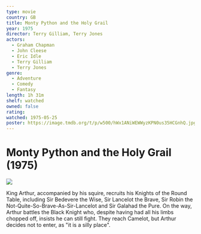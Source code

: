 ```yaml
---
type: movie
country: GB
title: Monty Python and the Holy Grail
year: 1975
director: Terry Gilliam, Terry Jones
actors:
  - Graham Chapman
  - John Cleese
  - Eric Idle
  - Terry Gilliam
  - Terry Jones
genre:
  - Adventure
  - Comedy
  - Fantasy
length: 1h 31m
shelf: watched
owned: false
rating:
watched: 1975-05-25
poster: https://image.tmdb.org/t/p/w500/hWx1ANiWEWWyzKPN0us35HCGnhQ.jpg
---
```


# Monty Python and the Holy Grail (1975)

![](https://image.tmdb.org/t/p/w500/hWx1ANiWEWWyzKPN0us35HCGnhQ.jpg)

King Arthur, accompanied by his squire, recruits his Knights of the Round Table, including Sir Bedevere the Wise, Sir Lancelot the Brave, Sir Robin the Not-Quite-So-Brave-As-Sir-Lancelot and Sir Galahad the Pure. On the way, Arthur battles the Black Knight who, despite having had all his limbs chopped off, insists he can still fight. They reach Camelot, but Arthur decides not  to enter, as "it is a silly place".